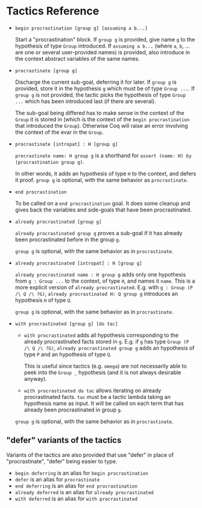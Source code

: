 # Tactics Reference

- `begin procrastination [group g] [assuming a b...]`

  Start a "procrastination" block. If `group g` is provided, give name `g` to
  the hypothesis of type `Group` introduced. If `assuming a b...` (where `a`,
  `b`, ... are one or several user-provided names) is provided, also introduce
  in the context abstract variables of the same names.

- `procrastinate [group g]`

  Discharge the current sub-goal, deferring it for later. If `group g` is
  provided, store it in the hypothesis `g` which must be of type `Group ...`. If
  `group g` is not provided, the tactic picks the hypothesis of type `Group ...`
  which has been introduced last (if there are several).

  The sub-goal being differed has to make sense in the context of the `Group` it
  is stored in (which is the context of the `begin procrastination` that
  introduced the `Group`). Otherwise Coq will raise an error involving the
  context of the evar in the `Group`.

- `procrastinate [intropat] : H [group g]`

  `procrastinate name: H group g` is a shorthand for `assert (name: H) by
  (procrastination group g)`.

  In other words, it adds an hypothesis of type `H` to the context, and defers
  it proof. `group g` is optional, with the same behavior as `procrastinate`.

- `end procrastination`

  To be called on a `end procrastination` goal. It does some cleanup and gives
  back the variables and side-goals that have been procrastinated.

- `already procrastinated [group g]`

  `already procrastinated group g` proves a sub-goal if it has already been
  procrastinated before in the group `g`.

  `group g` is optional, with the same behavior as in `procrastinate`.

- `already procrastinated [intropat] : H [group g]`

  `already procrastinated name : H group g` adds only one hypothesis from `g :
  Group ...` to the context, of type `H`, and names it `name`. This is a more
  explicit version of `already procrastinated`. E.g. with `g : Group (P /\ Q /\
  ?G)`, `already procrastinated H: Q group g` introduces an hypothesis `H` of
  type `Q`.

  `group g` is optional, with the same behavior as in `procrastinate`.

- `with procrastinated [group g] [do tac]`

  + `with procrastinated` adds all hypothesis corresponding to the already
    procrastinated facts stored in `g`. E.g. if `g` has type `Group (P /\ Q /\
    ?G)`, `already procrastinated group g` adds an hypothesis of type `P` and an
    hypothesis of type `Q`.

    This is useful since tactics (e.g. `omega`) are not necessarily able to peek
    into the `Group _` hypothesis (and it is not always desirable anyway).

  + `with procrastinated do tac` allows iterating on already procrastinated
    facts. `tac` must be a tactic lambda taking an hypothesis name as input. It
    will be called on each term that has already been procrastinated in group
    `g`.

  `group g` is optional, with the same behavior as in `procrastinate`.

## "defer" variants of the tactics

Variants of the tactics are also provided that use "defer" in place of
"procrastinate", "defer" being easier to type.

- `begin deferring` is an alias for `begin procrastination`
- `defer` is an alias for `procrastinate`
- `end deferring` is an alias for `end procrastination`
- `already deferred` is an alias for `already procrastinated`
- `with deferred` is an alias for `with procrastinated`
